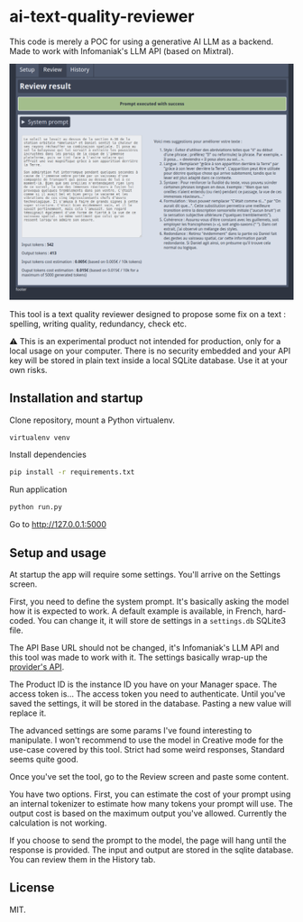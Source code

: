 # ai-text-quality-reviewer

This code is merely a POC for using a generative AI LLM as a backend. Made to work with Infomaniak's LLM API (based on Mixtral).

![screenshot](screenshot.png)

This tool is a text quality reviewer designed to propose some fix on a text : spelling, writing quality, redundancy, check etc.

⚠️ This is an experimental product not intended for production, only for a local usage on your computer. There is no security embedded and your API key will be stored in plain text inside a local SQLite database. Use it at your own risks.

## Installation and startup

Clone repository, mount a Python virtualenv.

```bash
virtualenv venv
```

Install dependencies

```bash
pip install -r requirements.txt
```

Run application

```bash
python run.py
```

Go to http://127.0.0.1:5000

## Setup and usage

At startup the app will require some settings. You'll arrive on the Settings screen.

First, you need to define the system prompt. It's basically asking the model how it is expected to work. A default example is available, in French, hard-coded. You can change it, it will store de settings in a `settings.db` SQLite3 file.

The API Base URL should not be changed, it's Infomaniak's LLM API and this tool was made to work with it. The settings basically wrap-up the [provider's API](https://developer.infomaniak.com/docs/api/post/1/llm/%7Bproduct_id%7D).

The Product ID is the instance ID you have on your Manager space. The access token is... The access token you need to authenticate. Until you've saved the settings, it will be stored in the database. Pasting a new value will replace it.

The advanced settings are some params I've found interesting to manipulate. I won't recommend to use the model in Creative mode for the use-case covered by this tool. Strict had some weird responses, Standard seems quite good.

Once you've set the tool, go to the Review screen and paste some content.

You have two options. First, you can estimate the cost of your prompt using an internal tokenizer to estimate how many tokens your prompt will use. The output cost is based on the maximum output you've allowed. Currently the calculation is not working.

If you choose to send the prompt to the model, the page will hang until the response is provided. The input and output are stored in the sqlite database. You can review them in the History tab.


## License

MIT.

